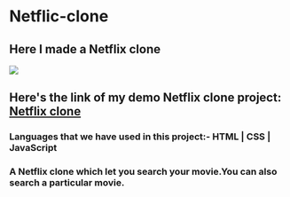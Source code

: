 # Netflic-clone

<h2>Here I made a Netflix clone</h2>

<img src="https://www.bing.com/images/blob?bcid=S1DLia-2xhsEYQ" />
<h2>Here's the link of my demo Netflix clone project: <a href="https://netflixcloneks.netlify.app/" target="_blank">Netflix clone</a> </h2>
<h3>Languages that we have used in this project:- HTML  | CSS  | JavaScript</h3>
<h3>
A Netflix clone which let you search your movie.You can also search a particular movie.</h3>
